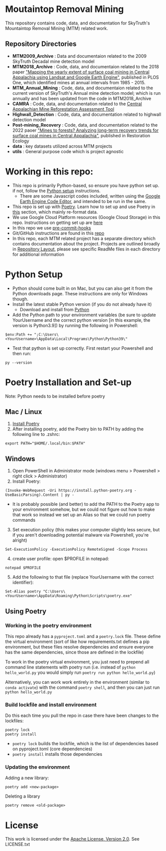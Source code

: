 # Moutaintop Removal Mining
This repository contains code, data, and documentation for SkyTruth's Mountaintop Removal Mining (MTM) related work. 

## Repository Directories
- **MTM2009_Archive** : Data and documentaion related to the 2009 SkyTruth Decadal mine detection model
- **MTM2018_Archive** : Code, data, and documentaion related to the 2018 paper ["Mapping the yearly extent of surface coal mining in Central Appalachia using Landsat and Google Earth Engine"](https://journals.plos.org/plosone/article?id=10.1371/journal.pone.0197758), published in PLOS One, which identified mines at annual intervals from 1985 - 2015.
- **MTM_Annual_Mining** : Code, data, and documentaion related to the current version of SkyTruth's Annual mine detection model; which is run annually and has been updated from the code in MTM2018_Archive
- **CAMRA** : Code, data, and documentation related to the [Central Appalachian Mine Reforestation Assessment Tool](https://appvoices.org/reports/central-appalachian-mine-reforestation-assessment-tool/)
- **Highwall_Detection** : Code, data, and documentation related to highwall detection model
- **Post-mining_Recovery** : Code, data, and documentation related to the 2022 paoer ["Mines to forests? Analyzing long-term recovery trends for surface coal mines in Central Appalachia"](https://onlinelibrary.wiley.com/doi/abs/10.1111/rec.13827), published in Restoration Ecology
- **data** : key datasets utilized across MTM projects
- **utils** : General purpose code which is project agnostic 

# Working in this repo:
  - This repo is primarily Python-based, so ensure you have python set up. if not, follow the [Python setup](#python-setup) instructions.
    - There are some Javascript codes included, written using the [Google Earth Engine Code Editor](https://code.earthengine.google.com/), and intended to be run in the same.
  - This repo is set up with [Poetry](https://python-poetry.org/). Learn how to set up and use Poetry in [this](#poetry) section, which mainly re-format data.
  - We use Google Cloud Platform resources (Google Cloud Storage) in this repo. Instructions on getting set up are [here](#google-cloud-platform-gcp)
  - In this repo we use [pre-commit-hooks](#pre-commit-hooks)
  - Git/GitHub instructions are found in this [repo](https://github.com/SkyTruth/github_practice)
  - In this repo, each MTM related project has a separate directory which contains documentation about the project. Projects are outlined broadly in [Repository Layout](#repository-layout), please see specific ReadMe files in each directory for additional information


# Python Setup
- Python should come built in on Mac, but you can also get it from the Python downloads page. These instructions are only for Windows though.
- Install the latest stable Python version (if you do not already have it)
  - Download and install from [Python](https://www.python.org/downloads/)
- Add the Python path to your environment variables (be sure to update YourUsername and the correct python version [in this example, the version is Python3.9]) by running the following in Powershell:
```shell
$env:Path += ";C:\Users\<YourUsername>\AppData\Local\Programs\Python\Python39\"
```
- Test that python is set up correctly. First restart your Powershell and then run:
```shell
py --version
```

# Poetry Installation and Set-up
Note: Python needs to be installed before poetry

## Mac / Linux
1. [Install Poetry](https://python-poetry.org/docs/#installing-with-the-official-installer)
2. After installing poetry, add the Poetry bin to PATH by adding the following line to .zshrc:
```shell
export PATH="$HOME/.local/bin:$PATH"
```
## Windows
1. Open PowerShell in Administrator mode (windows menu > Powershell > right click > Administrator)
2. Install Poetry:
  ```shell
  (Invoke-WebRequest -Uri https://install.python-poetry.org -UseBasicParsing).Content | py -
  ```
- It is probably possible (and better) to add the PATH to the Poetry app to your environment somehow, but we could not figure out how to make that work so instead we set up an Alias so that we could run poetry commands

3. Set execution policy (this makes your computer slightly less secure, but if you aren't downloading potential malware via Powershell, you're alright)
  ```shell
  Set-ExecutionPolicy -ExecutionPolicy RemoteSigned -Scope Process
  ```
4. create user profile: open $PROFILE in notepad:
  ```shell
  notepad $PROFILE
  ```
5. Add the following to that file (replace YourUsername with the correct identifier):
  ```
  Set-Alias poetry "C:\Users\<YourUsername>\AppData\Roaming\Python\Scripts\poetry.exe"
  ```

## Using Poetry
### Working in the poetry environment
This repo already has a `pyproject.toml` and a `poetry.lock` file. These define the virtual environment (sort of like how requirements.txt defines a pip environment, but these files resolve dependencies and ensure everyone has the same dependencies, since those are defined in the lockfile)

To work in the poetry virtual environment, you just need to prepend all command line statements with poetry run (i.e. instead of `python hello_world.py` you would simply run `poetry run python hello_world.py`)

Alternatively, you can work work entirely in the environment (similar to `conda activate`) with the command `poetry shell`, and then you can just run `python hello_world.py`

### Build lockfile and install environment
Do this each time you pull the repo in case there have been changes to the lockfiles:
```shell
poetry lock
poetry install
```
  - `poetry lock` builds the lockfile, which is the list of dependencies based on pyproject.toml (core dependencies)
  - `poetry install` installs those dependencies

### Updating the environment
Adding a new library:
  ```shell
  poetry add <new-package>
  ```
Deleting a library
  ```shell
  poetry remove <old-package>
  ```

# License
This work is licensed under the [Apache License, Version 2.0](http://www.apache.org/licenses/LICENSE-2.0). See LICENSE.txt